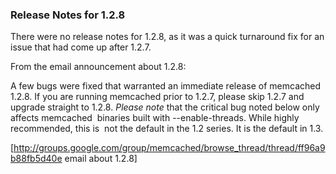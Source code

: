 ### Release Notes for 1.2.8

There were no release notes for 1.2.8, as it was a quick turnaround fix for an issue that had come up after 1.2.7.

From the email announcement about 1.2.8:

A few bugs were fixed that warranted an immediate release of memcached  1.2.8. If you are running memcached prior to 1.2.7, please skip 1.2.7 and  upgrade straight to 1.2.8. 
*Please note* that the critical bug noted below only affects memcached  binaries built with --enable-threads. While highly recommended, this is  not the default in the 1.2 series. It is the default in 1.3. 

[http://groups.google.com/group/memcached/browse_thread/thread/ff96a9b88fb5d40e email about 1.2.8]